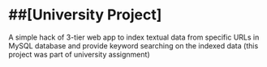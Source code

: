 ##[University Project]
========================================

A simple hack of 3-tier web app to index textual data from specific URLs in MySQL database and provide keyword searching on the indexed data (this project was part of university assignment)
